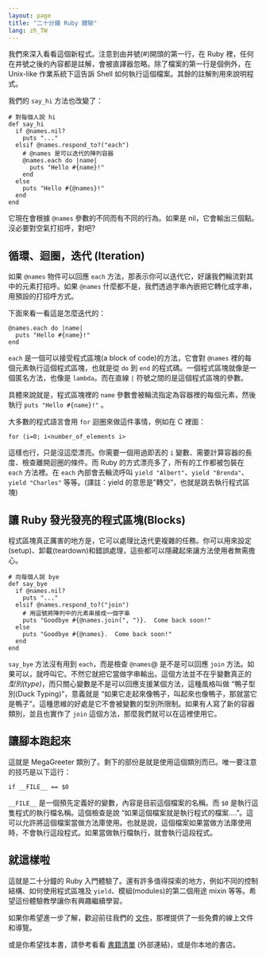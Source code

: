 ```yaml
---
layout: page
title: "二十分鐘 Ruby 體驗"
lang: zh_TW
---
```


我們來深入看看這個新程式。注意到由井號(#)開頭的第一行，在 Ruby
裡，任何在井號之後的內容都是註解，會被直譯器忽略。除了檔案的第一行是個例外，在 Unix-like 作業系統下這告訴 Shell
如何執行這個檔案。其餘的註解則用來說明程式。

我們的 `say_hi` 方法也改變了：

    # 對每個人說 hi
    def say_hi
      if @names.nil?
        puts "..."
      elsif @names.respond_to?("each")
        # @names 是可以迭代的陣列容器
        @names.each do |name|
          puts "Hello #{name}!"
        end
      else
        puts "Hello #{@names}!"
      end
    end

它現在會根據 `@names` 參數的不同而有不同的行為。如果是 nil，它會輸出三個點。沒必要對空氣打招呼，對吧?

## 循環、迴圈，迭代 (Iteration)

如果 `@names` 物件可以回應 `each` 方法，那表示你可以迭代它，好讓我們輪流對其中的元素打招呼。如果 `@names`
什麼都不是，我們透過字串內嵌把它轉化成字串，用預設的打招呼方式。

下面來看一看這是怎麼迭代的：

    @names.each do |name|
      puts "Hello #{name}!"
    end

`each` 是一個可以接受程式區塊(a block of code)的方法，它會對 `@names` 裡的每個元素執行這個程式區塊，也就是從
`do` 到 `end` 的程式碼。一個程式區塊就像是一個匿名方法，也像是 `lambda`。而在直線 `|` 符號之間的是這個程式區塊的參數。

具體來說就是，程式區塊裡的 `name` 參數會被輪流指定為容器裡的每個元素，然後執行 `puts "Hello #{name}!"` 。

大多數的程式語言會用 `for` 迴圈來做這件事情，例如在 C 裡面：

    for (i=0; i<number_of_elements i>

這樣也行，只是沒這麼漂亮。你需要一個用過即丟的 `i` 變數、需要計算容器的長度、檢查離開迴圈的條件。而 Ruby
的方式漂亮多了，所有的工作都被包裝在 `each` 方法裡。在 `each` 內部會去輪流呼叫 `yield "Albert"`、`yield
"Brenda"`、`yield "Charles"` 等等。(譯註：yield 的意思是”轉交”，也就是跳去執行程式區塊)

## 讓 Ruby 發光發亮的程式區塊(Blocks)

程式區塊真正厲害的地方是，它可以處理比迭代更複雜的任務。你可以用來設定(setup)、卸載(teardown)和錯誤處理，這些都可以隱藏起來讓方法使用者無需擔心。

    # 向每個人說 bye
    def say_bye
      if @names.nil?
        puts "..."
      elsif @names.respond_to?("join")
        # 用逗號將陣列中的元素串接成一個字串
        puts "Goodbye #{@names.join(", ")}.  Come back soon!"
      else
        puts "Goodbye #{@names}.  Come back soon!"
      end
    end

`say_bye` 方法沒有用到 `each`，而是檢查 `@names`@ 是不是可以回應 `join`
方法。如果可以，就呼叫它。不然它就把它當做字串輸出。這個方法並不在乎變數真正的
*型別(type)*，而只關心變數是不是可以回應支援某個方法，這種風格叫做 “鴨子型別(Duck Typing)”，意義就是
“如果它走起來像鴨子，叫起來也像鴨子，那就當它是鴨子”。這種思維的好處是它不會被變數的型別所限制。如果有人寫了新的容器類別，並且也實作了
`join` 這個方法，那麼我們就可以在這裡使用它。

## 讓腳本跑起來

這就是 MegaGreeter 類別了。剩下的部份是就是使用這個類別而已。唯一要注意的技巧是以下這行：

    if __FILE__ == $0

`__FILE__` 是一個預先定義好的變數，內容是目前這個檔案的名稱。而 `$0` 是執行這隻程式的執行檔名稱。這個檢查是說
“如果這個檔案就是執行程式的檔案....”。這可以允許將這個檔案當做方法庫使用。也就是說，這個檔案如果當做方法庫使用時，不會執行這段程式。如果當做執行檔執行，就會執行這段程式。

## 就這樣啦

這就是二十分鐘的 Ruby 入門體驗了。還有許多值得探索的地方，例如不同的控制結構、如何使用程式區塊及
`yield`、模組(modules)的第二個用途 mixin 等等。希望這份體驗教學讓你有興趣繼續學習。

如果你希望進一步了解，歡迎前往我們的 [文件](/zh_TW/documentation/)，那裡提供了一些免費的線上文件和導覽。

或是你希望找本書，請參考看看 [書籍清單][1] (外部連結)，或是你本地的書店。



[1]: http://www.ruby-doc.org/bookstore 
